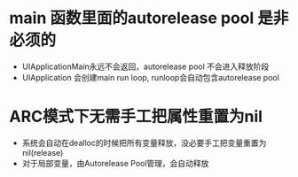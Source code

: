# main 函数里面的autorelease pool 是非必须的
- UIApplicationMain永远不会返回，autorelease pool 不会进入释放阶段
- UIApplication 会创建main run loop, runloop会自动包含autorelease pool

# ARC模式下无需手工把属性重置为nil
- 系统会自动在dealloc的时候把所有变量释放，没必要手工把变量重置为nil(release)
- 对于局部变量，由Autorelease Pool管理，会自动释放



